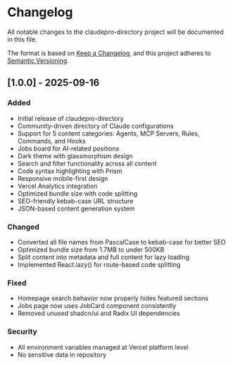 # Changelog

All notable changes to the claudepro-directory project will be documented in this file.

The format is based on [Keep a Changelog](https://keepachangelog.com/en/1.0.0/),
and this project adheres to [Semantic Versioning](https://semver.org/spec/v2.0.0.html).

## [1.0.0] - 2025-09-16

### Added
- Initial release of claudepro-directory
- Community-driven directory of Claude configurations
- Support for 5 content categories: Agents, MCP Servers, Rules, Commands, and Hooks
- Jobs board for AI-related positions
- Dark theme with glassmorphism design
- Search and filter functionality across all content
- Code syntax highlighting with Prism
- Responsive mobile-first design
- Vercel Analytics integration
- Optimized bundle size with code splitting
- SEO-friendly kebab-case URL structure
- JSON-based content generation system

### Changed
- Converted all file names from PascalCase to kebab-case for better SEO
- Optimized bundle size from 1.7MB to under 500KB
- Split content into metadata and full content for lazy loading
- Implemented React.lazy() for route-based code splitting

### Fixed
- Homepage search behavior now properly hides featured sections
- Jobs page now uses JobCard component consistently
- Removed unused shadcn/ui and Radix UI dependencies

### Security
- All environment variables managed at Vercel platform level
- No sensitive data in repository